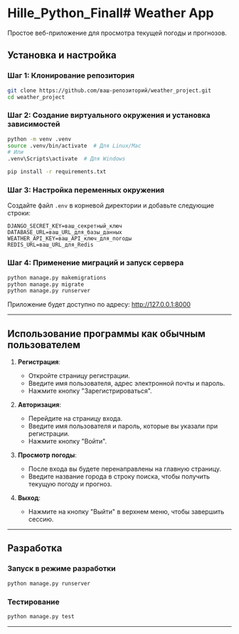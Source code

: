 # Hille_Python_Finall# Weather App

Простое веб-приложение для просмотра текущей погоды и прогнозов.

## Установка и настройка

### Шаг 1: Клонирование репозитория

```bash
git clone https://github.com/ваш-репозиторий/weather_project.git
cd weather_project
```

### Шаг 2: Создание виртуального окружения и установка зависимостей

```bash
python -m venv .venv
source .venv/bin/activate  # Для Linux/Mac
# Или
.venv\Scripts\activate  # Для Windows

pip install -r requirements.txt
```

### Шаг 3: Настройка переменных окружения

Создайте файл `.env` в корневой директории и добавьте следующие строки:

```
DJANGO_SECRET_KEY=ваш_секретный_ключ
DATABASE_URL=ваш_URL_для_базы_данных
WEATHER_API_KEY=ваш_API_ключ_для_погоды
REDIS_URL=ваш_URL_для_Redis
```

### Шаг 4: Применение миграций и запуск сервера

```bash
python manage.py makemigrations
python manage.py migrate
python manage.py runserver
```

Приложение будет доступно по адресу: http://127.0.0.1:8000

---

## Использование программы как обычным пользователем

1. **Регистрация**:
   - Откройте страницу регистрации.
   - Введите имя пользователя, адрес электронной почты и пароль.
   - Нажмите кнопку "Зарегистрироваться".

2. **Авторизация**:
   - Перейдите на страницу входа.
   - Введите имя пользователя и пароль, которые вы указали при регистрации.
   - Нажмите кнопку "Войти".

3. **Просмотр погоды**:
   - После входа вы будете перенаправлены на главную страницу.
   - Введите название города в строку поиска, чтобы получить текущую погоду и прогноз.

4. **Выход**:
   - Нажмите на кнопку "Выйти" в верхнем меню, чтобы завершить сессию.

---

## Разработка

### Запуск в режиме разработки

```bash
python manage.py runserver
```

### Тестирование

```bash
python manage.py test
```

---

